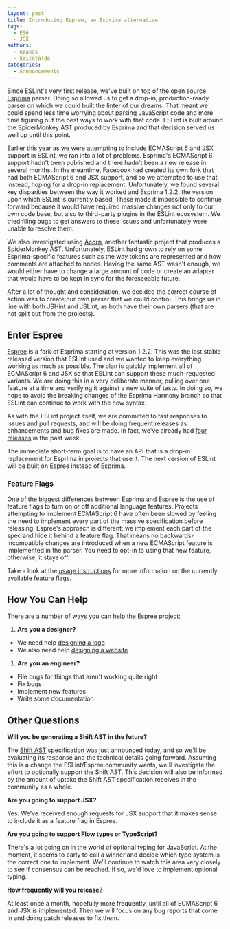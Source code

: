 ```yaml
---
layout: post
title: Introducing Espree, an Esprima alternative
tags:
  - ES6
  - JSX
authors:
  - nzakas
  - kaicataldo
categories:
  - Announcements
---
```


Since ESLint's very first release, we've built on top of the open source [Esprima](http://esprima.org) parser. Doing so allowed us to get a drop-in, production-ready parser on which we could built the linter of our dreams. That meant we could spend less time worrying about parsing JavaScript code and more time figuring out the best ways to work with that code. ESLint is built around the SpiderMonkey AST produced by Esprima and that decision served us well up until this point.

Earlier this year as we were attempting to include ECMAScript 6 and JSX support in ESLint, we ran into a lot of problems. Esprima's ECMAScript 6 support hadn't been published and there hadn't been a new release in several months. In the meantime, Facebook had created its own fork that had both ECMAScript 6 and JSX support, and so we attempted to use that instead, hoping for a drop-in replacement. Unfortunately, we found several key disparities between the way it worked and Esprima 1.2.2, the version upon which ESLint is currently based. These made it impossible to continue forward because it would have required massive changes not only to our own code base, but also to third-party plugins in the ESLint ecosystem. We tried filing bugs to get answers to these issues and unfortunately were unable to resolve them.

We also investigated using [Acorn](http://marijnhaverbeke.nl/acorn/), another fantastic project that produces a SpiderMonkey AST. Unfortunately, ESLint had grown to rely on some Esprima-specific features such as the way tokens are represented and how comments are attached to nodes. Having the same AST wasn't enough, we would either have to change a large amount of code or create an adapter that would have to be kept in sync for the foreseeable future.

After a lot of thought and consideration, we decided the correct course of action was to create our own parser that we could control. This brings us in line with both JSHint and JSLint, as both have their own parsers (that are not split out from the projects).

## Enter Espree

[Espree](https://github.com/eslint/espree) is a fork of Esprima starting at version 1.2.2. This was the last stable released version that ESLint used and we wanted to keep everything working as much as possible. The plan is quickly implement all of ECMAScript 6 and JSX so that ESLint can support these much-requested variants. We are doing this in a very deliberate manner, pulling over one feature at a time and verifying it against a new suite of tests. In doing so, we hope to avoid the breaking changes of the Esprima Harmony branch so that ESLint can continue to work with the new syntax.

As with the ESLint project itself, we are committed to fast responses to issues and pull requests, and will be doing frequent releases as enhancements and bug fixes are made. In fact, we've already had [four releases](https://github.com/eslint/espree/releases) in the past week.

The immediate short-term goal is to have an API that is a drop-in replacement for Esprima in projects that use it. The next version of ESLint will be built on Espree instead of Esprima.

### Feature Flags

One of the biggest differences between Esprima and Espree is the use of feature flags to turn on or off additional language features. Projects attempting to implement ECMAScript 6 have often been slowed by feeling the need to implement every part of the massive specification before releasing. Espree's approach is different: we implement each part of the spec and hide it behind a feature flag. That means no backwards-incompatible changes are introduced when a new ECMAScript feature is implemented in the parser. You need to opt-in to using that new feature, otherwise, it stays off.

Take a look at the [usage instructions](https://github.com/eslint/espree#usage) for more information on the currently available feature flags.

## How You Can Help

There are a number of ways you can help the Espree project:

1. **Are you a designer?**
  * We need help [designing a logo](https://github.com/eslint/espree/issues/24)
  * We also need help [designing a website](https://github.com/eslint/espree/issues/25)
1. **Are you an engineer?**
  * File bugs for things that aren't working quite right
  * Fix bugs
  * Implement new features
  * Write some documentation

## Other Questions

**Will you be generating a Shift AST in the future?**

The [Shift AST](http://engineering.shapesecurity.com/2014/12/announcing-shift-javascript-ast.html) specification was just announced today, and so we'll be evaluating its response and the technical details going forward. Assuming this is a change the ESLint/Espree community wants, we'll investigate the effort to optionally support the Shift AST. This decision will also be informed by the amount of uptake the Shift AST specification receives in the community as a whole.

**Are you going to support JSX?**

Yes. We've received enough requests for JSX support that it makes sense to include it as a feature flag in Espree.

**Are you going to support Flow types or TypeScript?**

There's a lot going on in the world of optional typing for JavaScript. At the moment, it seems to early to call a winner and decide which type system is the correct one to implement. We'll continue to watch this area very closely to see if consensus can be reached. If so, we'd love to implement optional typing.

**How frequently will you release?**

At least once a month, hopefully more frequently, until all of ECMAScript 6 and JSX is implemented. Then we will focus on any bug reports that come in and doing patch releases to fix them.
